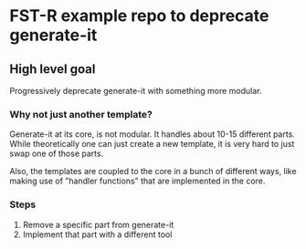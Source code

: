 # FST-R example repo to deprecate generate-it

## High level goal

Progressively deprecate generate-it with something more modular.

### Why not just another template?

Generate-it at its core, is not modular. It handles about 10-15 different parts. While theoretically one can just create a new template, it is very hard to just swap one of those parts.

Also, the templates are coupled to the core in a bunch of different ways, like making use of "handler functions" that are implemented in the core.

### Steps

1. Remove a specific part from generate-it
2. Implement that part with a different tool

